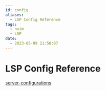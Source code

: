 ```yaml
---
id: config
aliases:
  - LSP Config Reference
tags:
  - nvim
  - LSP
date:
  - 2023-05-09 21:58:07
---
```


# LSP Config Reference
[server-configurations](https://github.com/neovim/nvim-lspconfig/blob/master/doc/server_configurations.md)

